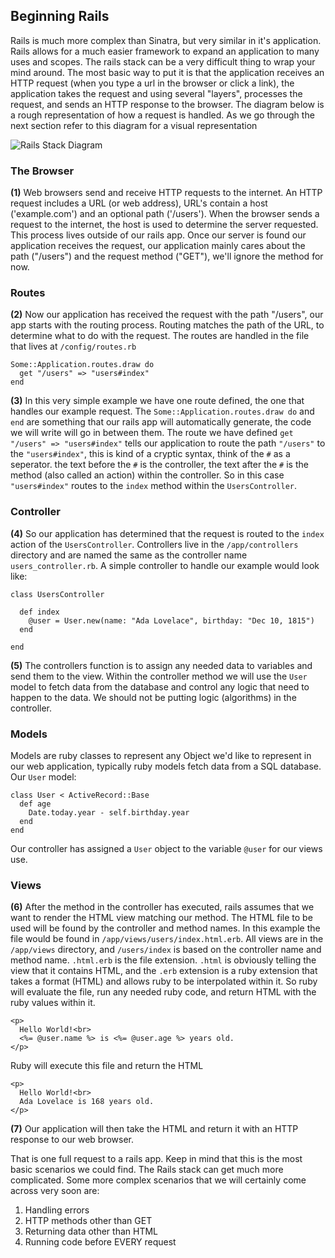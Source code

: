 ## Beginning Rails

Rails is much more complex than Sinatra, but very similar in it's application. Rails allows for a much easier framework to expand an application to many uses and scopes. The rails stack can be a very difficult thing to wrap your mind around. The most basic way to put it is that the application receives an HTTP request (when you type a url in the browser or click a link), the application takes the request and using several "layers", processes the request, and sends an HTTP response to the browser. The diagram below is a rough representation of how a request is handled. As we go through the next section refer to this diagram for a visual representation


![Rails Stack Diagram](../../images/rails-stack.png)

### The Browser
**(1)** Web browsers send and receive HTTP requests to the internet. An HTTP request includes a URL (or web address), URL's contain a host ('example.com') and an optional path ('/users'). When the browser sends a request to the internet, the host is used to determine the server requested. This process lives outside of our rails app. Once our server is found our application receives the request, our application mainly cares about the path ("/users") and the request method ("GET"), we'll ignore the method for now. 

### Routes
**(2)** Now our application has received the request with the path "/users", our app starts with the routing process. Routing matches the path of the URL, to determine what to do with the request. The routes are handled in the file that lives at `/config/routes.rb`

    Some::Application.routes.draw do
      get "/users" => "users#index"
    end
    
**(3)** In this very simple example we have one route defined, the one that handles our example request. The `Some::Application.routes.draw do` and `end` are something that our rails app will automatically generate, the code we will write will go in between them. The route we have defined `get "/users" => "users#index"` tells our application to route the path `"/users"` to the `"users#index"`, this is kind of a cryptic syntax, think of the `#` as a seperator. the text before the `#` is the controller, the text after the `#` is the method (also called an action) within the controller. So in this case `"users#index"` routes to the `index` method within the `UsersController`.

### Controller
**(4)** So our application has determined that the request is routed to the `index` action of the `UsersController`. Controllers live in the `/app/controllers` directory and are named the same as the controller name `users_controller.rb`. A simple controller to handle our example would look like:

    class UsersController
    
      def index
        @user = User.new(name: "Ada Lovelace", birthday: "Dec 10, 1815")
      end
      
    end
    

**(5)** The controllers function is to assign any needed data to variables and send them to the view. Within the controller method we will use the `User` model to fetch data from the database and control any logic that need to happen to the data. We should not be putting logic (algorithms) in the controller.

### Models
Models are ruby classes to represent any Object we'd like to represent in our web application, typically ruby models fetch data from a SQL database. Our `User` model:

    class User < ActiveRecord::Base
      def age
        Date.today.year - self.birthday.year
      end
    end

Our controller has assigned a `User` object to the variable `@user` for our views use.

### Views 
**(6)** After the method in the controller has executed, rails assumes that we want to render the HTML view matching our method. The HTML file to be used will be found by the controller and method names. In this example the file would be found in `/app/views/users/index.html.erb`. All views are in the `/app/views` directory, and `/users/index` is based on the controller name and method name. `.html.erb` is the file extension. `.html` is obviously telling the view that it contains HTML, and the `.erb` extension is a ruby extension that takes a format (HTML) and allows ruby to be interpolated within it. So ruby will evaluate the file, run any needed ruby code, and return HTML with the ruby values within it.

    <p>
      Hello World!<br>
      <%= @user.name %> is <%= @user.age %> years old.
    </p>
    
Ruby will execute this file and return the HTML

    <p>
      Hello World!<br>
      Ada Lovelace is 168 years old.
    </p>

**(7)** Our application will then take the HTML and return it with an HTTP response to our web browser.

That is one full request to a rails app. Keep in mind that this is the most basic scenarios we could find. The Rails stack can get much more complicated. Some more complex scenarios that we will certainly come across very soon are:

1. Handling errors
2. HTTP methods other than GET
3. Returning data other than HTML
4. Running code before EVERY request